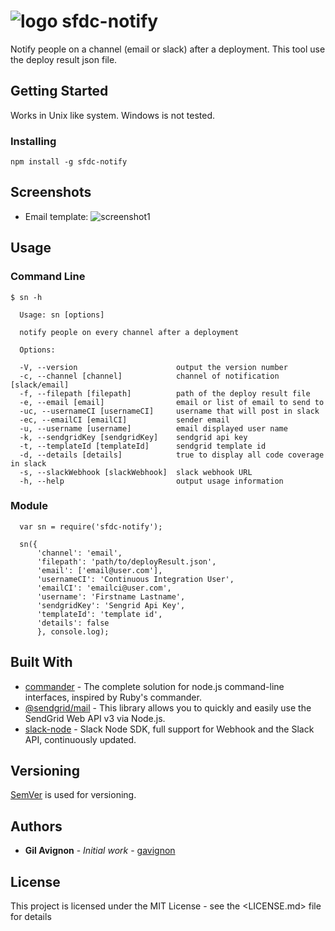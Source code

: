 # ![logo](https://gdurl.com/n2nE) sfdc-notify
Notify people on a channel (email or slack) after a deployment. This tool use the deploy result json file.

## Getting Started

Works in Unix like system. Windows is not tested.

### Installing

```
npm install -g sfdc-notify
```

## Screenshots

- Email template:
![screenshot1](https://gdurl.com/c8TZ)

## Usage

### Command Line

```
$ sn -h

  Usage: sn [options]

  notify people on every channel after a deployment

  Options:

  -V, --version                      output the version number
  -c, --channel [channel]            channel of notification [slack/email]
  -f, --filepath [filepath]          path of the deploy result file
  -e, --email [email]                email or list of email to send to
  -uc, --usernameCI [usernameCI]     username that will post in slack
  -ec, --emailCI [emailCI]           sender email
  -u, --username [username]          email displayed user name
  -k, --sendgridKey [sendgridKey]    sendgrid api key
  -t, --templateId [templateId]      sendgrid template id
  -d, --details [details]            true to display all code coverage in slack
  -s, --slackWebhook [slackWebhook]  slack webhook URL
  -h, --help                         output usage information
```

### Module

```
  var sn = require('sfdc-notify');

  sn({
      'channel': 'email',
      'filepath': 'path/to/deployResult.json',
      'email': ['email@user.com'],
      'usernameCI': 'Continuous Integration User',
      'emailCI': 'emailci@user.com',
      'username': 'Firstname Lastname',
      'sendgridKey': 'Sengrid Api Key',
      'templateId': 'template id',
      'details': false
      }, console.log);
```

## Built With

- [commander](https://github.com/tj/commander.js/) - The complete solution for node.js command-line interfaces, inspired by Ruby's commander.
- [@sendgrid/mail](https://github.com/sendgrid/sendgrid-nodejs) - This library allows you to quickly and easily use the SendGrid Web API v3 via Node.js.
- [slack-node](https://github.com/clonn/slack-node-sdk) - Slack Node SDK, full support for Webhook and the Slack API, continuously updated.


## Versioning

[SemVer](http://semver.org/) is used for versioning.

## Authors

- **Gil Avignon** - _Initial work_ - [gavignon](https://github.com/gavignon)

## License

This project is licensed under the MIT License - see the <LICENSE.md> file for details
